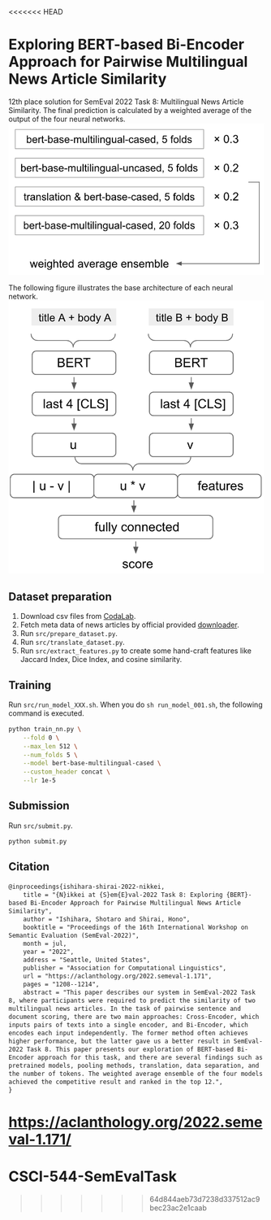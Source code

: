 <<<<<<< HEAD
# Exploring BERT-based Bi-Encoder Approach for Pairwise Multilingual News Article Similarity

12th place solution for SemEval 2022 Task 8: Multilingual News Article Similarity.
The final prediction is calculated by a weighted average of the output of the four neural networks.
![proposed](proposed.png)

The following figure illustrates the base architecture of each neural network.
![base_architecture](base_architecture.png)

## Dataset preparation

1. Download csv files from [CodaLab](https://competitions.codalab.org/competitions/33835).
1. Fetch meta data of news articles by official provided [downloader](https://github.com/euagendas/semeval_8_2022_ia_downloader).
1. Run `src/prepare_dataset.py`.
1. Run `src/translate_dataset.py`.
1. Run `src/extract_features.py` to create some hand-craft features like Jaccard Index, Dice Index, and cosine similarity.

## Training

Run `src/run_model_XXX.sh`.
When you do `sh run_model_001.sh`, the following command is executed.

```bash
python train_nn.py \
    --fold 0 \
    --max_len 512 \
    --num_folds 5 \
    --model bert-base-multilingual-cased \
    --custom_header concat \
    --lr 1e-5
```

## Submission

Run `src/submit.py`.

```bash
python submit.py
```

## Citation

```
@inproceedings{ishihara-shirai-2022-nikkei,
    title = "{N}ikkei at {S}em{E}val-2022 Task 8: Exploring {BERT}-based Bi-Encoder Approach for Pairwise Multilingual News Article Similarity",
    author = "Ishihara, Shotaro and Shirai, Hono",
    booktitle = "Proceedings of the 16th International Workshop on Semantic Evaluation (SemEval-2022)",
    month = jul,
    year = "2022",
    address = "Seattle, United States",
    publisher = "Association for Computational Linguistics",
    url = "https://aclanthology.org/2022.semeval-1.171",
    pages = "1208--1214",
    abstract = "This paper describes our system in SemEval-2022 Task 8, where participants were required to predict the similarity of two multilingual news articles. In the task of pairwise sentence and document scoring, there are two main approaches: Cross-Encoder, which inputs pairs of texts into a single encoder, and Bi-Encoder, which encodes each input independently. The former method often achieves higher performance, but the latter gave us a better result in SemEval-2022 Task 8. This paper presents our exploration of BERT-based Bi-Encoder approach for this task, and there are several findings such as pretrained models, pooling methods, translation, data separation, and the number of tokens. The weighted average ensemble of the four models achieved the competitive result and ranked in the top 12.",
}
```
https://aclanthology.org/2022.semeval-1.171/
=======
# CSCI-544-SemEvalTask
>>>>>>> 64d844aeb73d7238d337512ac9bec23ac2e1caab
